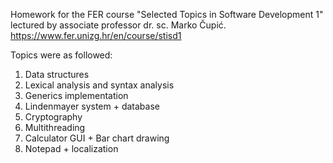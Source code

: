 Homework for the FER course "Selected Topics in Software Development 1" lectured by associate professor dr. sc. Marko Čupić.
https://www.fer.unizg.hr/en/course/stisd1

Topics were as followed:
1. Data structures
2. Lexical analysis and syntax analysis
3. Generics implementation
4. Lindenmayer system + database
5. Cryptography
6. Multithreading
7. Calculator GUI + Bar chart drawing
8. Notepad + localization
